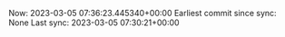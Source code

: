 Now: 2023-03-05 07:36:23.445340+00:00 Earliest commit since sync: None Last sync: 2023-03-05 07:30:21+00:00
